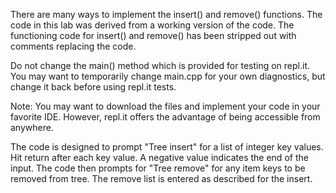 There are many ways to implement the insert() and remove() functions.  The code in this lab was derived from a working version of the code.  The functioning code for insert() and remove() has been stripped out with comments replacing the code.  

Do not change the main() method which is provided for testing on repl.it.  You may want to temporarily change main.cpp for your own diagnostics, but change it back before using repl.it tests.

Note: You may want to download the files and implement your code in your favorite IDE.  However, repl.it offers the advantage of being accessible from anywhere.

The code is designed to prompt "Tree insert" for a list of integer key values.  Hit return after each key value.  A negative value indicates the end of the input.  The code then prompts for "Tree remove" for any item keys to be removed from tree.  The remove list is entered as described for the insert.